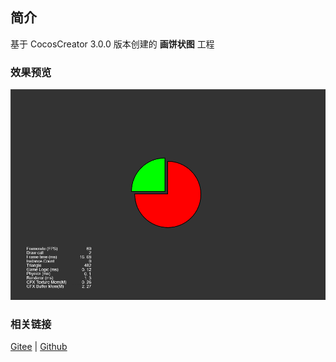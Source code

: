 ## 简介

基于 CocosCreator 3.0.0 版本创建的 **画饼状图** 工程

### 效果预览
![image](../../image/202203/2022030401.png)

### 相关链接
[Gitee](https://gitee.com/mirrors_cocos-creator/test-cases-3d/tree/v3.0/assets/cases/ui/14.graphics) | [Github](https://github.com/cocos-creator/test-cases-3d/tree/v3.0/assets/cases/ui/14.graphics)